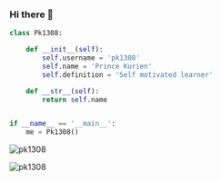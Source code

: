 ### Hi there 👋


```python
class Pk1308:

    def __init__(self):
        self.username = 'pk1308'
        self.name = 'Prince Kurien'
        self.definition = 'Self motivated learner'

    def __str__(self):
        return self.name


if __name__ == '__main__':
    me = Pk1308()


```

<p align="left"> <img src="https://komarev.com/ghpvc/?username=pk1308&label=Profile%20views&color=0e75b6&style=flat" alt="pk1308" /> </p>

<p><img align="center" src="https://github-readme-streak-stats.herokuapp.com/?user=pk1308&" alt="pk1308" /></p>

<!--
**pk1308/pk1308** is a ✨ _special_ ✨ repository because its `README.md` (this file) appears on your GitHub profile.

Here are some ideas to get you started:

- 🔭 I’m currently working on ...
- 🌱 I’m currently learning ...
- 👯 I’m looking to collaborate on ...
- 🤔 I’m looking for help with ...
- 💬 Ask me about ...
- 📫 How to reach me: ...
- 😄 Pronouns: ...
- ⚡ Fun fact: ...
-->
